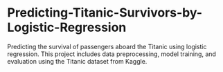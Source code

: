 # Predicting-Titanic-Survivors-by-Logistic-Regression
Predicting the survival of passengers aboard the Titanic using logistic regression. This project includes data preprocessing, model training, and evaluation using the Titanic dataset from Kaggle.
